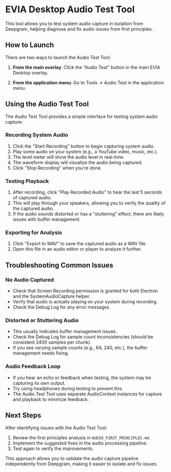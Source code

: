 # EVIA Desktop Audio Test Tool

This tool allows you to test system audio capture in isolation from Deepgram, helping diagnose and fix audio issues from first principles.

## How to Launch

There are two ways to launch the Audio Test Tool:

1. **From the main overlay**: Click the "Audio Test" button in the main EVIA Desktop overlay.

2. **From the application menu**: Go to Tools → Audio Test in the application menu.

## Using the Audio Test Tool

The Audio Test Tool provides a simple interface for testing system audio capture:

### Recording System Audio

1. Click the "Start Recording" button to begin capturing system audio.
2. Play some audio on your system (e.g., a YouTube video, music, etc.).
3. The level meter will show the audio level in real-time.
4. The waveform display will visualize the audio being captured.
5. Click "Stop Recording" when you're done.

### Testing Playback

1. After recording, click "Play Recorded Audio" to hear the last 5 seconds of captured audio.
2. This will play through your speakers, allowing you to verify the quality of the captured audio.
3. If the audio sounds distorted or has a "stuttering" effect, there are likely issues with buffer management.

### Exporting for Analysis

1. Click "Export to WAV" to save the captured audio as a WAV file.
2. Open this file in an audio editor or player to analyze it further.

## Troubleshooting Common Issues

### No Audio Captured

- Check that Screen Recording permission is granted for both Electron and the SystemAudioCapture helper.
- Verify that audio is actually playing on your system during recording.
- Check the Debug Log for any error messages.

### Distorted or Stuttering Audio

- This usually indicates buffer management issues.
- Check the Debug Log for sample count inconsistencies (should be consistent 2400 samples per chunk).
- If you see varying sample counts (e.g., 64, 240, etc.), the buffer management needs fixing.

### Audio Feedback Loop

- If you hear an echo or feedback when testing, the system may be capturing its own output.
- Try using headphones during testing to prevent this.
- The Audio Test Tool uses separate AudioContext instances for capture and playback to minimize feedback.

## Next Steps

After identifying issues with the Audio Test Tool:

1. Review the first principles analysis in `AUDIO_FIRST_PRINCIPLES.md`.
2. Implement the suggested fixes in the audio processing pipeline.
3. Test again to verify the improvements.

This approach allows you to validate the audio capture pipeline independently from Deepgram, making it easier to isolate and fix issues.
